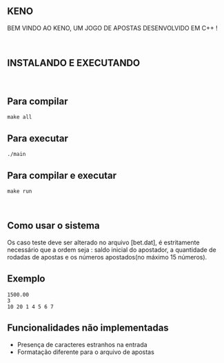 ## KENO 

BEM VINDO AO KENO, UM JOGO DE APOSTAS DESENVOLVIDO EM C++ !

<br>

## INSTALANDO E EXECUTANDO
<br>

## Para compilar 
```console
make all
```

## Para executar 
```console
./main
```

## Para compilar e executar
```console
make run
```

<br>

## Como usar o sistema

Os caso teste deve ser alterado no arquivo [bet.dat], é estritamente necessário que a ordem seja :  saldo inicial do apostador, a quantidade de rodadas de apostas e os números apostados(no máximo 15 números).

## Exemplo
```console
1500.00
3
10 20 1 4 5 6 7
```

## Funcionalidades não implementadas
+ Presença de caracteres estranhos na entrada
+ Formatação diferente para o arquivo de apostas


